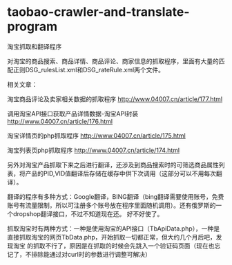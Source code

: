 # taobao-crawler-and-translate-program
淘宝抓取和翻译程序


对淘宝的商品搜索、商品详情、商品评论、商家信息的抓取程序，里面有大量的匹配正则DSG_rulesList.xml和DSG_rateRule.xml两个文件。

相关文章：

淘宝商品评论及卖家相关数据的抓取程序 http://www.04007.cn/article/177.html  

调用淘宝API接口获取产品详情数据-淘宝API封装 http://www.04007.cn/article/176.html

淘宝详情页的php抓取程序 http://www.04007.cn/article/175.html

淘宝列表页php抓取程序  http://www.04007.cn/article/174.html

另外对淘宝产品抓取下来之后进行翻译，还涉及到商品搜索时的可筛选商品属性列表，将产品的PID,VID值翻译后存储在缓存中供下次调用（这部分可以不用每次翻译）。

翻译的程序有多种方式：Google翻译，BING翻译（bing翻译需要使用账号，免费账号有流量限制，所以可注册多个账号放在程序里面随机调用）。还有俄罗斯的一个dropshop翻译接口，不过不知道现在还。
好不好使了。

抓取淘宝时有两种方式：一种是使用淘宝的API接口（TbApiData.php），一种是直接抓取淘宝的网页TbData.php，开始抓取一切都正常，但大约几个月后吧，发现淘宝
的抓取不行了，原因是在抓取的时候会先跳入一个验证码页面（现在也忘记了，不排除能通过对curl时的参数进行调整可解决）
